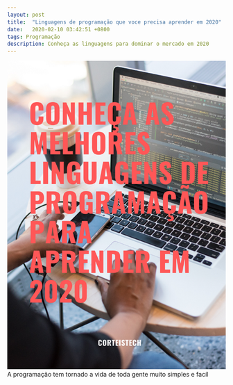 ```yaml
---
layout: post
title:  "Linguagens de programação que voce precisa aprender em 2020"
date:   2020-02-10 03:42:51 +0800
tags: Programação
description: Conheça as linguagens para dominar o mercado em 2020
---
```

![Melhores linguagens de programação para aprender em 2020](./assets/images/2020.png)
A programação tem tornado a vida de toda gente muito simples e facíl
